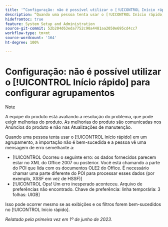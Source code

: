 ```yaml
---
title: '“Configuração: não é possível utilizar o [!UICONTROL Início rápido] para configurar agrupamentos”'
description: “Quando uma pessoa tenta usar o [!UICONTROL Início rápido] em um agrupamento, a importação não é bem-sucedida e uma mensagem de erro é exibida."
hidefromtoc: true
feature: System Setup and Administration
source-git-commit: 52b204d63eda7752c90a4481aa2050e695cd4cc7
workflow-type: tm+mt
source-wordcount: '164'
ht-degree: 100%

---
```



# Configuração: não é possível utilizar o [!UICONTROL Início rápido] para configurar agrupamentos

>[!NOTE]
>
>A equipe do produto está avaliando a resolução do problema, que pode exigir melhorias do produto. As melhorias do produto são comunicadas nos Anúncios do produto e não nas Atualizações de manutenção.

Quando uma pessoa tenta usar o [!UICONTROL Início rápido] em um agrupamento, a importação não é bem-sucedida e a pessoa vê uma mensagem de erro semelhante a:

* [!UICONTROL Ocorreu o seguinte erro: os dados fornecidos parecem estar no XML do Office 2007 ou posterior. Você está chamando a parte do POI que lida com os documentos OLE2 do Office. É necessário chamar uma parte diferente do POI para processar esses dados (por exemplo, XSSF em vez de HSSF)]
* [!UICONTROL Ops! Um erro inesperado aconteceu. Arquivo de preferências não encontrado. Chave de preferência: linha temporária: 3 folhas: UIGB]

Isso pode ocorrer mesmo se as exibições e os filtros forem bem-sucedidos no [!UICONTROL Início rápido].

_Relatado pela primeira vez em 1º de junho de 2023._
